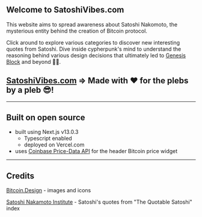 ## Welcome to SatoshiVibes.com

This website aims to spread awareness about Satoshi Nakomoto, the mysterious entity behind the creation of Bitcoin protocol.

Click around to explore various categories to discover new interesting quotes from Satoshi. Dive inside cypherpunk's mind to understand the reasoning behind various design decisions that ultimately led to [Genesis Block](https://mempool.space/block/000000000019d6689c085ae165831e934ff763ae46a2a6c172b3f1b60a8ce26f) and beyond 🍊💊.

## [SatoshiVibes.com](https://www.satoshivibes.com) => Made with ❤️ for the plebs by a pleb 😎!

---

## Built on open source

- built using Next.js v13.0.3
  - Typescript enabled
  - deployed on Vercel.com
- uses [Coinbase Price-Data API](https://docs.cloud.coinbase.com/sign-in-with-coinbase/docs/api-prices) for the header Bitcoin price widget

---

## Credits

[Bitcoin.Design](www.bitcoin.design.com) - images and icons

[Satoshi Nakamoto Institute](https://satoshi.nakamotoinstitute.org/quotes/) - Satoshi's quotes from "The Quotable Satoshi" index
